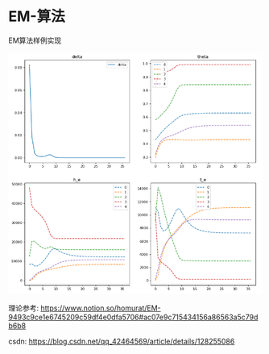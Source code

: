# EM-算法
EM算法样例实现

![process](process.png)

理论参考:
https://www.notion.so/homurat/EM-9493c9ce1e6745209c59df4e0dfa5706#ac07e9c715434156a86563a5c79db6b8

csdn:
https://blog.csdn.net/qq_42464569/article/details/128255086
